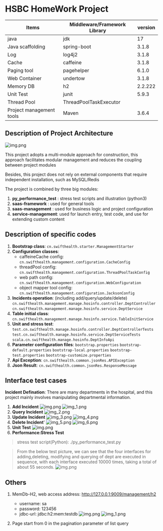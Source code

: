 # HSBC HomeWork Project

| Items                    | Middleware/Framework Library | version |
| ------------------------ | ---------------------------- | ------- |
| java                     | jdk                          | 17      |
| Java scaffolding         | spring-boot                  | 3.1.8   |
| Log                      | log4j2                       | 3.1.8   |
| Cache                    | caffeine                     | 3.1.8   |
| Paging tool              | pagehelper                   | 6.1.0   |
| Web Container            | undertow                     | 3.1.8   |
| Memory DB                | h2                           | 2.2.222 |
| Unit Test                | junit                        | 5.9.3   |
| Thread Pool              | ThreadPoolTaskExecutor       |         |
| Project management tools | Maven                        | 3.6.4   |


## Description of Project Architecture
![img.png](img/img_0.png)

This project adopts a multi-module approach for construction, this approach facilitates modular management and reduces the coupling between project modules

Besides, this project does not rely on external components that require independent installation, such as MySQL/Redis

The project is combined by three big modules:
1) **py_performance_test** : stress test scripts and illustration (python3)
2) **saas-framework** : used for general tools
3) **saas-management** : used for business logic and project configuration
4) **service-management**: used for launch entry, test code, and use for extending custom content


## Description of specific codes
1) **Bootstrap class**: `cn.swifthealth.starter.ManagementStarter`
2) **Configuration classes**:
   * caffeineCache config: 
     `cn.swifthealth.management.configuration.CacheConfig`
   * threadPool config: 
     `cn.swifthealth.management.configuration.ThreadPoolTaskConfig`
   * web path config: 
     `cn.swifthealth.management.configuration.WebConfiguration`
   * object mapper tool config:
      `cn.swifthealth.management.configuration.JacksonConfig`
3) **Incidents operation**:  (including add/query/update/delete)
   `cn.swifthealth.management.manage.hosinfo.controller.DeptController`
   `cn.swifthealth.management.manage.hosinfo.service.DeptService`
4) **Table initial class**:
   `cn.swifthealth.management.manage.hosinfo.service.TableInitService`
5) **Unit and stress test**:
   `test.cn.swifthealth.manage.hosinfo.controller.DeptControllerTests`
   `test.cn.swifthealth.manage.hosinfo.service.DeptServiceTests`
   `scala.cn.swifthealth.manage.hosinfo.DeptInfoApi`
6) **Parameter configuration files**: 
   `bootstrap.properties`
   `bootstrap-default.properties`
   `bootstrap-local.properties`
   `bootstrap-test.properties`
   `bootstrap-customize.properties`
7) **Api Exception**:
   `cn.swifthealth.common.jsonRes.APIException`
8) **Json Result**:
   `cn.swifthealth.common.jsonRes.ResponseMessage`

## Interface test cases

**Incident Defination**:  There are many departments in the hospital, and this project mainly involves manipulating departmental information.

1) **Add Incident**
![img.png](img/img.png)
![img_1.png](img/img_1.png)
2) **Query Incident**
![img_2.png](img/img_2.png)
3) **Update Incident**
![img_3.png](img/img_3.png)
![img_4.png](img/img_4.png)
4) **Delete Incident**'
![img_5.png](img/img_5.png)
![img_6.png](img/img_6.png)
5) **Unit Test**
![img.png](img/img_7.png)
6) **Performance:Stress Test**
> stress test script(Python): ./py_performance_test.py

> From the below test picture, we can see that the four interfaces for adding,deleting, 
> modifying and querying of dept are executed in sequence, with each interface executed 10000 times, 
> taking a total of about 55 seconds.
![img.png](img/img_10.png)

## Others
1) MemDb-H2, web access address: http://127.0.0.1:9009/management/h2
   * username: sa
   * password: 123456
   * jdbc-url: jdbc:h2:mem:testdb
![img.png](img/img_8.png)
![img_1.png](img/img_9.png)

2) Page start from 0 in the pagination parameter of list query

